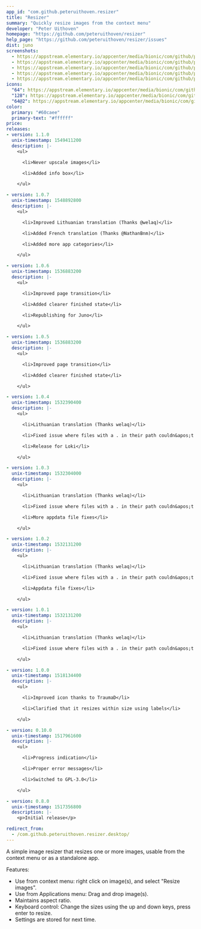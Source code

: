 ```yaml
---
app_id: "com.github.peteruithoven.resizer"
title: "Resizer"
summary: "Quickly resize images from the context menu"
developer: "Peter Uithoven"
homepage: "https://github.com/peteruithoven/resizer"
help_page: "https://github.com/peteruithoven/resizer/issues"
dist: juno
screenshots:
  - https://appstream.elementary.io/appcenter/media/bionic/com/github/peteruithoven.resizer/725A9DD6B733CDC10CB4061BCEB51421/screenshots/image-1_orig.png
  - https://appstream.elementary.io/appcenter/media/bionic/com/github/peteruithoven.resizer/725A9DD6B733CDC10CB4061BCEB51421/screenshots/image-2_orig.png
  - https://appstream.elementary.io/appcenter/media/bionic/com/github/peteruithoven.resizer/725A9DD6B733CDC10CB4061BCEB51421/screenshots/image-3_orig.png
  - https://appstream.elementary.io/appcenter/media/bionic/com/github/peteruithoven.resizer/725A9DD6B733CDC10CB4061BCEB51421/screenshots/image-4_orig.png
  - https://appstream.elementary.io/appcenter/media/bionic/com/github/peteruithoven.resizer/725A9DD6B733CDC10CB4061BCEB51421/screenshots/image-5_orig.png
icons:
  "64": https://appstream.elementary.io/appcenter/media/bionic/com/github/peteruithoven.resizer/725A9DD6B733CDC10CB4061BCEB51421/icons/64x64/com.github.peteruithoven.resizer_com.github.peteruithoven.resizer.png
  "128": https://appstream.elementary.io/appcenter/media/bionic/com/github/peteruithoven.resizer/725A9DD6B733CDC10CB4061BCEB51421/icons/128x128/com.github.peteruithoven.resizer_com.github.peteruithoven.resizer.png
  "64@2": https://appstream.elementary.io/appcenter/media/bionic/com/github/peteruithoven.resizer/725A9DD6B733CDC10CB4061BCEB51421/icons/64x64@2/com.github.peteruithoven.resizer_com.github.peteruithoven.resizer.png
color:
  primary: "#60caee"
  primary-text: "#ffffff"
price: 
releases:
- version: 1.1.0
  unix-timestamp: 1549411200
  description: |-
    <ul>

      <li>Never upscale images</li>

      <li>Added info box</li>

    </ul>

- version: 1.0.7
  unix-timestamp: 1548892800
  description: |-
    <ul>

      <li>Improved Lithuanian translation (Thanks @welaq)</li>

      <li>Added French translation (Thanks @NathanBnm)</li>

      <li>Added more app categories</li>

    </ul>

- version: 1.0.6
  unix-timestamp: 1536883200
  description: |-
    <ul>

      <li>Improved page transition</li>

      <li>Added clearer finished state</li>

      <li>Republishing for Juno</li>

    </ul>

- version: 1.0.5
  unix-timestamp: 1536883200
  description: |-
    <ul>

      <li>Improved page transition</li>

      <li>Added clearer finished state</li>

    </ul>

- version: 1.0.4
  unix-timestamp: 1532390400
  description: |-
    <ul>

      <li>Lithuanian translation (Thanks welaq)</li>

      <li>Fixed issue where files with a . in their path couldn&apos;t be resized (Thanks inhji)</li>

      <li>Release for Loki</li>

    </ul>

- version: 1.0.3
  unix-timestamp: 1532304000
  description: |-
    <ul>

      <li>Lithuanian translation (Thanks welaq)</li>

      <li>Fixed issue where files with a . in their path couldn&apos;t be resized (Thanks inhji)</li>

      <li>More appdata file fixes</li>

    </ul>

- version: 1.0.2
  unix-timestamp: 1532131200
  description: |-
    <ul>

      <li>Lithuanian translation (Thanks welaq)</li>

      <li>Fixed issue where files with a . in their path couldn&apos;t be resized (Thanks inhji)</li>

      <li>Appdata file fixes</li>

    </ul>

- version: 1.0.1
  unix-timestamp: 1532131200
  description: |-
    <ul>

      <li>Lithuanian translation (Thanks welaq)</li>

      <li>Fixed issue where files with a . in their path couldn&apos;t be resized (Thanks inhji)</li>

    </ul>

- version: 1.0.0
  unix-timestamp: 1518134400
  description: |-
    <ul>

      <li>Improved icon thanks to TraumaD</li>

      <li>Clarified that it resizes within size using labels</li>

    </ul>

- version: 0.10.0
  unix-timestamp: 1517961600
  description: |-
    <ul>

      <li>Progress indication</li>

      <li>Proper error messages</li>

      <li>Switched to GPL-3.0</li>

    </ul>

- version: 0.8.0
  unix-timestamp: 1517356800
  description: |-
    <p>Initial release</p>

redirect_from:
  - /com.github.peteruithoven.resizer.desktop/
---
```

<p>A simple image resizer that resizes one or more images, usable from the context menu or as a standalone app.</p>
<p>Features:</p>
<ul>
  <li>Use from context menu: right click on image(s), and select &quot;Resize images&quot;.</li>
  <li>Use from Applications menu: Drag and drop image(s).</li>
  <li>Maintains aspect ratio.</li>
  <li>Keyboard control: Change the sizes using the up and down keys, press enter to resize.</li>
  <li>Settings are stored for next time.</li>
</ul>
